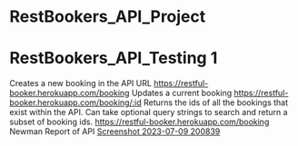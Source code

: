 # RestBookers_API_Project
# RestBookers_API_Testing 1
Creates a new booking in the API
URL https://restful-booker.herokuapp.com/booking
Updates a current booking
https://restful-booker.herokuapp.com/booking/:id
Returns the ids of all the bookings that exist within the API. Can take optional query strings to search and return a subset of booking ids.
https://restful-booker.herokuapp.com/booking
Newman Report of API 
[Screenshot 2023-07-09 200839](https://github.com/Viswa321/RestBookers_API_Project/assets/135526845/8600158d-d266-499f-85a3-f33052d0008d)






